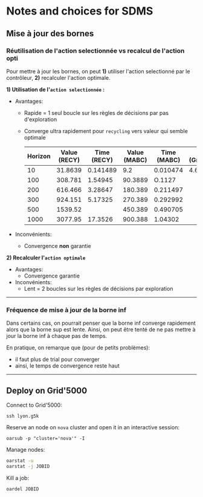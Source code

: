 # Notes and choices for SDMS

## Mise à jour des bornes

### Réutilisation de l'action selectionnée vs recalcul de l'action opti

Pour mettre à jour les bornes, on peut **1)** utiliser l'action selectionné par le contrôleur, **2)** recalculer l'action optimale.

**1) Utilisation de l'`action selectionnée` :**

- Avantages:
  - Rapide = 1 seul boucle sur les règles de décisions par pas d'exploration 
  - Converge ultra rapidement pour `recycling` vers valeur qui semble optimale

    | Horizon | Value (RECY) | Time  (RECY) | Value (MABC) | Time  (MABC) | Value (GridSmall) | Time  (GridSmall) |
    | ------- | ------------ | ------------ | ------------ | ------------ | ----------------- | ----------------- |
    | 10      | 31.8639      | 0.141489     | 9.2          | 0.010474     | 4.68424           | 1.608             |
    | 100     | 308.781      | 1.54945      | 90.3889      | O.1127       |                   |                   |
    | 200     | 616.466      | 3.28647      | 180.389      | 0.211497     |                   |                   |
    | 300     | 924.151      | 5.17325      | 270.389      | 0.292992     |                   |                   |
    | 500     | 1539.52      |              | 450.389      | 0.490705     |                   |                   |
    | 1000    | 3077.95      | 17.3526      | 900.388      | 1.04302      |                   |                   |

- Inconvénients: 
  - Convergence **non** garantie

**2) Recalculer l'`action optimale`**

- Avantages:
  - Convergence garantie
- Inconvénients: 
  - Lent = 2 boucles sur les règles de décisions par exploration   

-------

### Fréquence de mise à jour de la borne inf

Dans certains cas, on pourrait penser que la borne inf converge rapidement alors que la borne sup est lente. 
Ainsi, on peut être tenté de ne pas mettre à jour la borne inf à chaque pas de temps.

En pratique, on remarque que (pour de petits problèmes):
- il faut plus de trial pour converger 
- ainsi, le temps de convergence reste haut

-------

## Deploy on Grid'5000

Connect to Grid'5000:
```
ssh lyon.g5k
```

Reserve an node on `nova` cluster and open it in an interactive session:
```
oarsub -p "cluster='nova'" -I
```

Manage nodes:
```sh
oarstat -u
oarstat -j JOBID
```

Kill a job:

```
oardel JOBID
```